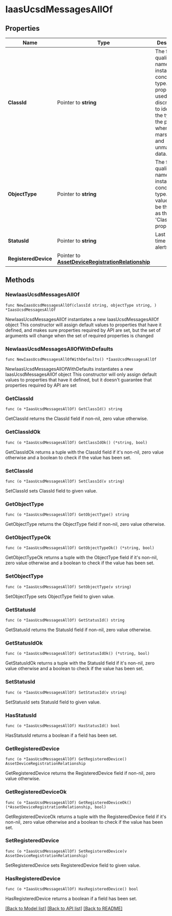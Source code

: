 # IaasUcsdMessagesAllOf

## Properties

Name | Type | Description | Notes
------------ | ------------- | ------------- | -------------
**ClassId** | Pointer to **string** | The fully-qualified name of the instantiated, concrete type. This property is used as a discriminator to identify the type of the payload when marshaling and unmarshaling data. | [default to "iaas.UcsdMessages"]
**ObjectType** | Pointer to **string** | The fully-qualified name of the instantiated, concrete type. The value should be the same as the &#39;ClassId&#39; property. | [default to "iaas.UcsdMessages"]
**StatusId** | Pointer to **string** | Last checked time of the alerts. | [optional] [readonly] 
**RegisteredDevice** | Pointer to [**AssetDeviceRegistrationRelationship**](AssetDeviceRegistrationRelationship.md) |  | [optional] 

## Methods

### NewIaasUcsdMessagesAllOf

`func NewIaasUcsdMessagesAllOf(classId string, objectType string, ) *IaasUcsdMessagesAllOf`

NewIaasUcsdMessagesAllOf instantiates a new IaasUcsdMessagesAllOf object
This constructor will assign default values to properties that have it defined,
and makes sure properties required by API are set, but the set of arguments
will change when the set of required properties is changed

### NewIaasUcsdMessagesAllOfWithDefaults

`func NewIaasUcsdMessagesAllOfWithDefaults() *IaasUcsdMessagesAllOf`

NewIaasUcsdMessagesAllOfWithDefaults instantiates a new IaasUcsdMessagesAllOf object
This constructor will only assign default values to properties that have it defined,
but it doesn't guarantee that properties required by API are set

### GetClassId

`func (o *IaasUcsdMessagesAllOf) GetClassId() string`

GetClassId returns the ClassId field if non-nil, zero value otherwise.

### GetClassIdOk

`func (o *IaasUcsdMessagesAllOf) GetClassIdOk() (*string, bool)`

GetClassIdOk returns a tuple with the ClassId field if it's non-nil, zero value otherwise
and a boolean to check if the value has been set.

### SetClassId

`func (o *IaasUcsdMessagesAllOf) SetClassId(v string)`

SetClassId sets ClassId field to given value.


### GetObjectType

`func (o *IaasUcsdMessagesAllOf) GetObjectType() string`

GetObjectType returns the ObjectType field if non-nil, zero value otherwise.

### GetObjectTypeOk

`func (o *IaasUcsdMessagesAllOf) GetObjectTypeOk() (*string, bool)`

GetObjectTypeOk returns a tuple with the ObjectType field if it's non-nil, zero value otherwise
and a boolean to check if the value has been set.

### SetObjectType

`func (o *IaasUcsdMessagesAllOf) SetObjectType(v string)`

SetObjectType sets ObjectType field to given value.


### GetStatusId

`func (o *IaasUcsdMessagesAllOf) GetStatusId() string`

GetStatusId returns the StatusId field if non-nil, zero value otherwise.

### GetStatusIdOk

`func (o *IaasUcsdMessagesAllOf) GetStatusIdOk() (*string, bool)`

GetStatusIdOk returns a tuple with the StatusId field if it's non-nil, zero value otherwise
and a boolean to check if the value has been set.

### SetStatusId

`func (o *IaasUcsdMessagesAllOf) SetStatusId(v string)`

SetStatusId sets StatusId field to given value.

### HasStatusId

`func (o *IaasUcsdMessagesAllOf) HasStatusId() bool`

HasStatusId returns a boolean if a field has been set.

### GetRegisteredDevice

`func (o *IaasUcsdMessagesAllOf) GetRegisteredDevice() AssetDeviceRegistrationRelationship`

GetRegisteredDevice returns the RegisteredDevice field if non-nil, zero value otherwise.

### GetRegisteredDeviceOk

`func (o *IaasUcsdMessagesAllOf) GetRegisteredDeviceOk() (*AssetDeviceRegistrationRelationship, bool)`

GetRegisteredDeviceOk returns a tuple with the RegisteredDevice field if it's non-nil, zero value otherwise
and a boolean to check if the value has been set.

### SetRegisteredDevice

`func (o *IaasUcsdMessagesAllOf) SetRegisteredDevice(v AssetDeviceRegistrationRelationship)`

SetRegisteredDevice sets RegisteredDevice field to given value.

### HasRegisteredDevice

`func (o *IaasUcsdMessagesAllOf) HasRegisteredDevice() bool`

HasRegisteredDevice returns a boolean if a field has been set.


[[Back to Model list]](../README.md#documentation-for-models) [[Back to API list]](../README.md#documentation-for-api-endpoints) [[Back to README]](../README.md)


